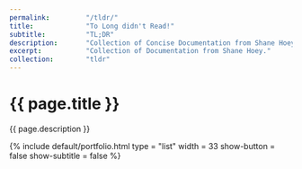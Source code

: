 ```yaml
---
permalink:         "/tldr/"
title:             "To Long didn't Read!"
subtitle:          "TL;DR"
description:       "Collection of Concise Documentation from Shane Hoey."
excerpt:           "Collection of Documentation from Shane Hoey."
collection:        "tldr"
---
```


# {{ page.title }}

{{ page.description }}

{% include default/portfolio.html type = "list" width = 33 show-button = false show-subtitle = false %}



